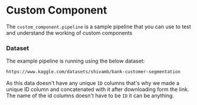 # Custom Component

The `custom_component.pipeline` is a sample pipeline that you can use to test and understand the working of custom components

### Dataset

The example pipeline is running using the below dataset:

```bash
https://www.kaggle.com/datasets/shivamb/bank-customer-segmentation
```

As this data doesn't have any unique `ID` columns that's why we made a unique ID column and concatenated with it after downloading form the link. The name of the id columns doesn't have to be `ID` it can be anything.